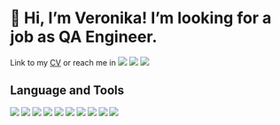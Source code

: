 # 👋 Hi, I’m Veronika! I’m looking for a job as QA Engineer.


Link to my [CV](https://ufa.hh.ru/resume/3a55ea80ff0b2c9c9f0039ed1f424e43544f61) or reach me in [<img src="https://img.shields.io/badge/Telegram-0d1117?style=flat&logo=telegram&logoColor=2CA5E0" />](https://t.me/averoniqa) [<img src="https://img.shields.io/badge/Gmail-0d1117?style=flat&logo=gmail&logoColor=D14836"/>](mailto:akzigitova1012@gmail.com) [<img src="https://img.shields.io/badge/LinkedIn-0d1117?style=flat&logo=linkedin&logoColor=0077B5"/>](https://www.linkedin.com/in/veronika-akzigitova)

## Language and Tools

<img src="https://img.shields.io/badge/Postman-0d1117?style=for-the-badge&logo=Postman&logoColor=FF6C37" /> <img src="https://img.shields.io/badge/Figma-0d1117?style=for-the-badge&logo=figma&logoColor=white"/>
<img src="https://img.shields.io/badge/PostgreSQL-0d1117?style=for-the-badge&logo=postgresql&logoColor=316192"/> 
<img src="https://img.shields.io/badge/Obsidian-0d1117?style=for-the-badge&logo=obsidian&logoColor=483699"/>
<img src="https://img.shields.io/badge/Notepad++-0d1117.svg?style=for-the-badge&logo=notepad%2b%2b&logoColor=90E59A"/>
<img src="https://img.shields.io/badge/DevTools-0d1117.svg?style=for-the-badge&logo=googlechrome&logoColor=4285F4"/>
<img src="https://img.shields.io/badge/Charles_Proxy-0d1117.svg?style=for-the-badge&logo=&logoColor=4285F4"/>
<img src="https://img.shields.io/badge/ApiDoc-0d1117.svg?style=for-the-badge&logo=&logoColor=4285F4"/>
<img src="https://img.shields.io/badge/Android_Studio-0d1117?style=for-the-badge&logo=android-studio&logoColor=3DDC84"/>
<img src="https://img.shields.io/badge/json-0d1117?style=for-the-badge&logo=json&logoColor=ffffff"/>

